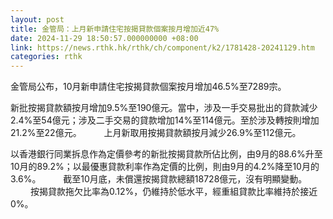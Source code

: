 ```yaml
---
layout: post
title: 金管局：上月新申請住宅按揭貸款個案按月增加近47%
date: 2024-11-29 18:50:57.000000000 +08:00
link: https://news.rthk.hk/rthk/ch/component/k2/1781428-20241129.htm
categories: rthk
---
```


金管局公布，10月新申請住宅按揭貸款個案按月增加46.5%至7289宗。

新批按揭貸款額按月增加9.5%至190億元。當中，涉及一手交易批出的貸款減少2.4%至54億元；涉及二手交易的貸款增加14%至114億元。至於涉及轉按則增加21.2%至22億元。
　　 
上月新取用按揭貸款額按月減少26.9%至112億元。
 
以香港銀行同業拆息作為定價參考的新批按揭貸款所佔比例，由9月的88.6%升至10月的89.2%；以最優惠貸款利率作為定價的比例，則由9月的4.2%降至10月的3.6%。
　　 
截至10月底，未償還按揭貸款總額18728億元，沒有明顯變動。
　　 
按揭貸款拖欠比率為0.12%，仍維持於低水平，經重組貸款比率維持於接近0%。
